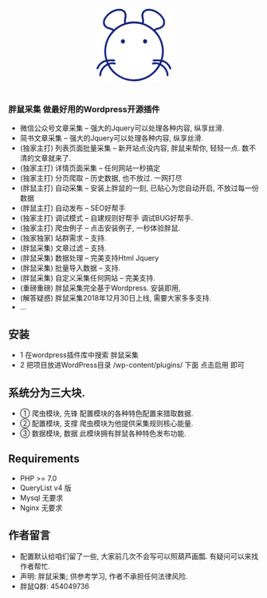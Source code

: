 <p align="center">
  <img width="150" src="logo.png" alt="胖鼠采集">
  <br>
  <br>
</p>

### 胖鼠采集 做最好用的Wordpress开源插件
- 微信公众号文章采集 – 强大的Jquery可以处理各种内容, 纵享丝滑.
- 简书文章采集 – 强大的Jquery可以处理各种内容, 纵享丝滑.
- (独家主打) 列表页面批量采集 – 新开站点没内容, 胖鼠来帮你, 轻轻一点. 数不清的文章就来了.
- (独家主打) 详情页面采集 – 任何网站一秒搞定
- (独家主打) 分页爬取 – 历史数据, 也不放过. 一网打尽
- (胖鼠主打) 自动采集 – 安装上胖鼠的一刻, 已贴心为您自动开启, 不放过每一份数据
- (胖鼠主打) 自动发布 – SEO好帮手
- (独家主打) 调试模式 – 自建规则好帮手 调试BUG好帮手.
- (独家主打) 爬虫例子 – 点击安装例子, 一秒体验胖鼠.
- (独家独家) 站群需求 – 支持.
- (胖鼠采集) 文章过滤 – 支持.
- (胖鼠采集) 数据处理 – 完美支持Html Jquery
- (胖鼠采集) 批量导入数据 – 支持.
- (胖鼠采集) 自定义采集任何网站 – 完美支持.
- (重磅重磅) 胖鼠采集完全基于Wordpress. 安装即用,
- (解答疑惑) 胖鼠采集2018年12月30日上线, 需要大家多多支持.
- ...

## 安装
- 1 在wordpress插件库中搜索 胖鼠采集
- 2 把项目放进WordPress目录 /wp-content/plugins/ 下面 点击启用 即可

## 系统分为三大块.
- ① 爬虫模块, 先锋 配置模块的各种特色配置来猎取数据.
- ② 配置模块, 支撑 爬虫模块为他提供采集规则核心能量.
- ③ 数据模块, 数据 此模块拥有胖鼠各种特色发布功能.

## Requirements
- PHP >= 7.0
- QueryList v4 版
- Mysql 无要求
- Nginx 无要求

## 作者留言
- 配置默认给咱们留了一些, 大家前几次不会写可以照葫芦画瓢. 有疑问可以来找作者帮忙.
- 声明: 胖鼠采集; 供参考学习, 作者不承担任何法律风险. 
- 胖鼠Q群: 454049736</li>
